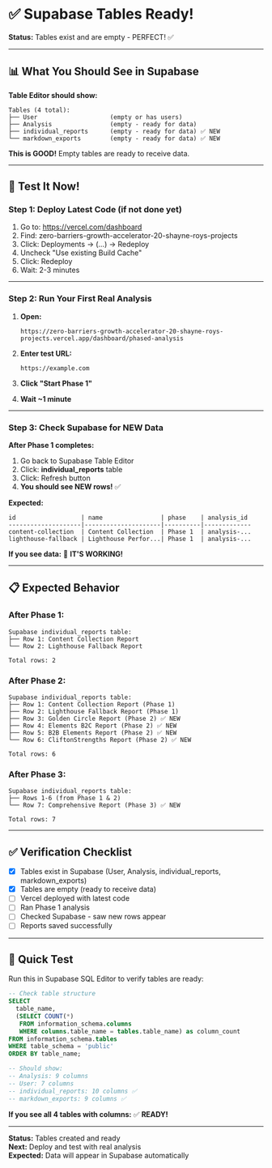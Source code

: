 # ✅ Supabase Tables Ready!

**Status:** Tables exist and are empty - PERFECT! ✅

---

## 📊 What You Should See in Supabase

**Table Editor should show:**

```
Tables (4 total):
├── User                    (empty or has users)
├── Analysis                (empty - ready for data)
├── individual_reports      (empty - ready for data) ✅ NEW
└── markdown_exports        (empty - ready for data) ✅ NEW
```

**This is GOOD!** Empty tables are ready to receive data.

---

## 🧪 Test It Now!

### **Step 1: Deploy Latest Code** (if not done yet)

1. Go to: https://vercel.com/dashboard
2. Find: zero-barriers-growth-accelerator-20-shayne-roys-projects
3. Click: Deployments → (...) → Redeploy
4. Uncheck "Use existing Build Cache"
5. Click: Redeploy
6. Wait: 2-3 minutes

---

### **Step 2: Run Your First Real Analysis**

1. **Open:**

   ```
   https://zero-barriers-growth-accelerator-20-shayne-roys-projects.vercel.app/dashboard/phased-analysis
   ```

2. **Enter test URL:**

   ```
   https://example.com
   ```

3. **Click "Start Phase 1"**

4. **Wait ~1 minute**

---

### **Step 3: Check Supabase for NEW Data**

**After Phase 1 completes:**

1. Go back to Supabase Table Editor
2. Click: **individual_reports** table
3. Click: Refresh button
4. **You should see NEW rows!** ✅

**Expected:**

```
id                  | name                | phase    | analysis_id
--------------------|---------------------|----------|-------------
content-collection  | Content Collection  | Phase 1  | analysis-...
lighthouse-fallback | Lighthouse Perfor...| Phase 1  | analysis-...
```

**If you see data:** 🎉 **IT'S WORKING!**

---

## 📋 Expected Behavior

### **After Phase 1:**

```
Supabase individual_reports table:
├── Row 1: Content Collection Report
└── Row 2: Lighthouse Fallback Report

Total rows: 2
```

### **After Phase 2:**

```
Supabase individual_reports table:
├── Row 1: Content Collection Report (Phase 1)
├── Row 2: Lighthouse Fallback Report (Phase 1)
├── Row 3: Golden Circle Report (Phase 2) ✅ NEW
├── Row 4: Elements B2C Report (Phase 2) ✅ NEW
├── Row 5: B2B Elements Report (Phase 2) ✅ NEW
└── Row 6: CliftonStrengths Report (Phase 2) ✅ NEW

Total rows: 6
```

### **After Phase 3:**

```
Supabase individual_reports table:
├── Rows 1-6 (from Phase 1 & 2)
└── Row 7: Comprehensive Report (Phase 3) ✅ NEW

Total rows: 7
```

---

## ✅ Verification Checklist

- [x] Tables exist in Supabase (User, Analysis, individual_reports, markdown_exports)
- [x] Tables are empty (ready to receive data)
- [ ] Vercel deployed with latest code
- [ ] Ran Phase 1 analysis
- [ ] Checked Supabase - saw new rows appear
- [ ] Reports saved successfully

---

## 🎯 Quick Test

Run this in Supabase SQL Editor to verify tables are ready:

```sql
-- Check table structure
SELECT
  table_name,
  (SELECT COUNT(*)
   FROM information_schema.columns
   WHERE columns.table_name = tables.table_name) as column_count
FROM information_schema.tables
WHERE table_schema = 'public'
ORDER BY table_name;

-- Should show:
-- Analysis: 9 columns
-- User: 7 columns
-- individual_reports: 10 columns ✅
-- markdown_exports: 9 columns ✅
```

**If you see all 4 tables with columns:** ✅ **READY!**

---

**Status:** Tables created and ready  
**Next:** Deploy and test with real analysis  
**Expected:** Data will appear in Supabase automatically
